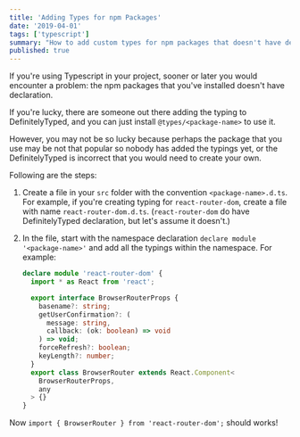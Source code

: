 ```yaml
---
title: 'Adding Types for npm Packages'
date: '2019-04-01'
tags: ['typescript']
summary: "How to add custom types for npm packages that doesn't have declaration nor DefinitelyTyped support."
published: true
---
```


If you're using Typescript in your project, sooner or later you would encounter a problem: the npm packages that you've installed doesn't have declaration.

If you're lucky, there are someone out there adding the typing to DefinitelyTyped, and you can just install `@types/<package-name>` to use it.

However, you may not be so lucky because perhaps the package that you use may be not that popular so nobody has added the typings yet, or the DefinitelyTyped is incorrect that you would need to create your own.

Following are the steps:

1.  Create a file in your `src` folder with the convention `<package-name>.d.ts`.
    For example, if you're creating typing for `react-router-dom`, create a file with name `react-router-dom.d.ts`. (`react-router-dom` do have DefinitelyTyped declaration, but let's assume it doesn't.)
1.  In the file, start with the namespace declaration `declare module '<package-name>'` and add all the typings within the namespace. For example:

    ```typescript
    declare module 'react-router-dom' {
      import * as React from 'react';

      export interface BrowserRouterProps {
        basename?: string;
        getUserConfirmation?: (
          message: string,
          callback: (ok: boolean) => void
        ) => void;
        forceRefresh?: boolean;
        keyLength?: number;
      }
      export class BrowserRouter extends React.Component<
        BrowserRouterProps,
        any
      > {}
    }
    ```

Now `import { BrowserRouter } from 'react-router-dom';` should works!
